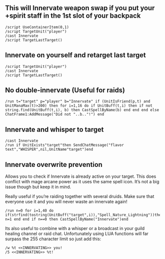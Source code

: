 ## This will Innervate weapon swap if you put your +spirit staff in the 1st slot of your backpack
```
/script UseContainerItem(0,1)
/script TargetUnit("player")
/cast Innervate
/script TargetLastTarget()
```
 

## Innervate on yourself and retarget last target
```
/script TargetUnit("player")
/cast Innervate
/script TargetLastTarget()
```
 

## No double-innervate (Useful for raids)
```
/run t="target" p="player" b="Innervate" if (UnitIsFriend(p,t) and UnitManaMax(t)>200) then for i=1,16 do if UnitBuff(t,i) then if not string.find(UnitBuff(t,i), b) then CastSpellByName(b) end end end else ChatFrame1:AddMessage("Did not "..b.."!") end
```


## Innervate and whisper to target
```
/cast Innervate
/run if UnitExists"target"then SendChatMessage("flavor text","WHISPER",nil,UnitName"target")end
```


## Innervate overwrite prevention

Allows you to check if Innervate is already active on your target. This does conflict with mage arcane power as it uses the same spell icon. It’s not a big issue though but keep it in mind.

Really useful if you’re raiding together with several druids. Make sure that everyone use it and you will never waste an innervate again!
```
/run n=0 for i=1,40 do if(strfind(tostring(UnitBuff("target",i)),"Spell_Nature_Lightning"))then n=1 end end if n==0 then CastSpellByName("Innervate")end
```

Its also useful to combine with a whisper or a broadcast in your guild healing channel or raid chat. Unfortunately using LUA functions will far surpass the 255 character limit so just add this:
```
/w %t <<INNERVATING>> you!
/5 <<INNERVATING>> %t!
```